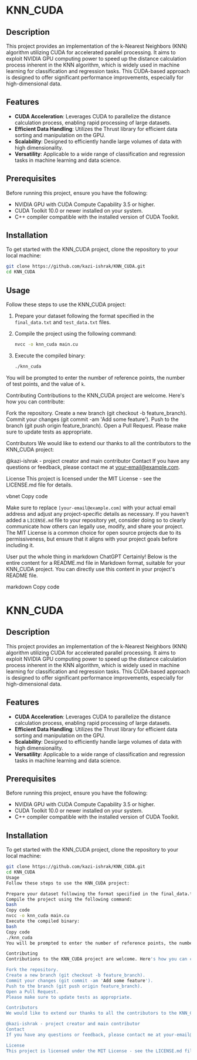 # KNN_CUDA

## Description

This project provides an implementation of the k-Nearest Neighbors (KNN) algorithm utilizing CUDA for accelerated parallel processing. It aims to exploit NVIDIA GPU computing power to speed up the distance calculation process inherent in the KNN algorithm, which is widely used in machine learning for classification and regression tasks. This CUDA-based approach is designed to offer significant performance improvements, especially for high-dimensional data.

## Features

- **CUDA Acceleration**: Leverages CUDA to parallelize the distance calculation process, enabling rapid processing of large datasets.
- **Efficient Data Handling**: Utilizes the Thrust library for efficient data sorting and manipulation on the GPU.
- **Scalability**: Designed to efficiently handle large volumes of data with high dimensionality.
- **Versatility**: Applicable to a wide range of classification and regression tasks in machine learning and data science.

## Prerequisites

Before running this project, ensure you have the following:

- NVIDIA GPU with CUDA Compute Capability 3.5 or higher.
- CUDA Toolkit 10.0 or newer installed on your system.
- C++ compiler compatible with the installed version of CUDA Toolkit.

## Installation

To get started with the KNN_CUDA project, clone the repository to your local machine:

```bash
git clone https://github.com/kazi-ishrak/KNN_CUDA.git
cd KNN_CUDA
```

## Usage

Follow these steps to use the KNN_CUDA project:

1. Prepare your dataset following the format specified in the `final_data.txt` and `test_data.txt` files.
2. Compile the project using the following command:

    ```bash
    nvcc -o knn_cuda main.cu
    ```

3. Execute the compiled binary:

    ```bash
    ./knn_cuda
    ```

You will be prompted to enter the number of reference points, the number of test points, and the value of `k`.

Contributing
Contributions to the KNN_CUDA project are welcome. Here's how you can contribute:

Fork the repository.
Create a new branch (git checkout -b feature_branch).
Commit your changes (git commit -am 'Add some feature').
Push to the branch (git push origin feature_branch).
Open a Pull Request.
Please make sure to update tests as appropriate.

Contributors
We would like to extend our thanks to all the contributors to the KNN_CUDA project:

@kazi-ishrak - project creator and main contributor
Contact
If you have any questions or feedback, please contact me at your-email@example.com.

License
This project is licensed under the MIT License - see the LICENSE.md file for details.

vbnet
Copy code

Make sure to replace `[your-email@example.com]` with your actual email address and adjust any project-specific details as necessary. If you haven't added a `LICENSE.md` file to your repository yet, consider doing so to clearly communicate how others can legally use, modify, and share your project. The MIT License is a common choice for open source projects due to its permissiveness, but ensure that it aligns with your project goals before including it.



User
put the whole thing in markdown
ChatGPT
Certainly! Below is the entire content for a README.md file in Markdown format, suitable for your KNN_CUDA project. You can directly use this content in your project's README file.

markdown
Copy code
# KNN_CUDA

## Description

This project provides an implementation of the k-Nearest Neighbors (KNN) algorithm utilizing CUDA for accelerated parallel processing. It aims to exploit NVIDIA GPU computing power to speed up the distance calculation process inherent in the KNN algorithm, which is widely used in machine learning for classification and regression tasks. This CUDA-based approach is designed to offer significant performance improvements, especially for high-dimensional data.

## Features

- **CUDA Acceleration**: Leverages CUDA to parallelize the distance calculation process, enabling rapid processing of large datasets.
- **Efficient Data Handling**: Utilizes the Thrust library for efficient data sorting and manipulation on the GPU.
- **Scalability**: Designed to efficiently handle large volumes of data with high dimensionality.
- **Versatility**: Applicable to a wide range of classification and regression tasks in machine learning and data science.

## Prerequisites

Before running this project, ensure you have the following:

- NVIDIA GPU with CUDA Compute Capability 3.5 or higher.
- CUDA Toolkit 10.0 or newer installed on your system.
- C++ compiler compatible with the installed version of CUDA Toolkit.

## Installation

To get started with the KNN_CUDA project, clone the repository to your local machine:

```bash
git clone https://github.com/kazi-ishrak/KNN_CUDA.git
cd KNN_CUDA
Usage
Follow these steps to use the KNN_CUDA project:

Prepare your dataset following the format specified in the final_data.txt and test_data.txt files.
Compile the project using the following command:
bash
Copy code
nvcc -o knn_cuda main.cu
Execute the compiled binary:
bash
Copy code
./knn_cuda
You will be prompted to enter the number of reference points, the number of test points, and the value of k.

Contributing
Contributions to the KNN_CUDA project are welcome. Here's how you can contribute:

Fork the repository.
Create a new branch (git checkout -b feature_branch).
Commit your changes (git commit -am 'Add some feature').
Push to the branch (git push origin feature_branch).
Open a Pull Request.
Please make sure to update tests as appropriate.

Contributors
We would like to extend our thanks to all the contributors to the KNN_CUDA project:

@kazi-ishrak - project creator and main contributor
Contact
If you have any questions or feedback, please contact me at your-email@example.com.

License
This project is licensed under the MIT License - see the LICENSE.md file for details.

